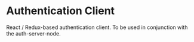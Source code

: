 # Authentication Client

React / Redux-based authentication client.
To be used in conjunction with the auth-server-node.
